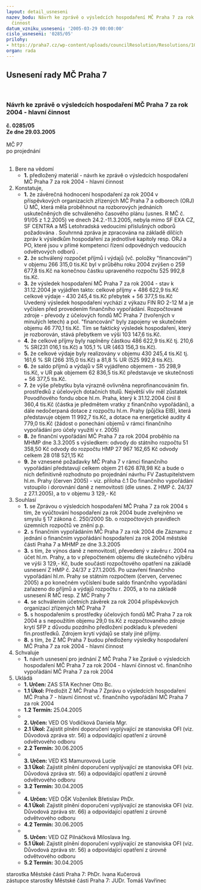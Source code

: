 ```yaml
---
layout: detail_usneseni
nazev_bodu: Návrh ke zprávě o výsledcích hospodaření MČ Praha 7 za rok 2004 - hlavní
  činnost
datum_vzniku_usneseni: '2005-03-29 00:00:00'
cislo_usneseni: '0285/05'
prilohy:
- https://praha7.cz/wp-content/uploads/councilResolution/Resolutions/10091/16-rok2004za.doc
organ: rada
---
```

<div id="ucUsn_pList" class="usn">
	<span><h2>Usnesení rady MČ Praha 7 </h2>
<br></span><div class="standBody">
<span><h3>Návrh ke zprávě o výsledcích hospodaření MČ Praha 7 za rok 2004 - hlavní činnost</h3></span><div class="center">
		<strong>č. 0285/05</strong><br>
	</div>
<div class="center">
		<strong>Ze dne 29.03.2005</strong><br><br>
	</div> MČ P7<br> po projednání<br><br><ol>
<li>Bere na vědomí<ul><li>
<strong>1.</strong> předložený materiál - návrh ke zprávě o výsledcích hospodaření MČ Praha 7 za rok 2004 - hlavní činnost</li></ul>
</li>
<li>Konstatuje,<ul>
<li>
<strong>1.</strong> že závěrečná hodnocení hospodaření za rok 2004 v příspěvkových organizacích zřízených MČ Praha 7 a odborech (ORJ) Ú MČ, která měla proběhnout na rozborových jednáních uskutečněných dle schváleného časového plánu (usnes. R MČ č. 91/05 z 1.2.2005) ve dnech 24.2.-11.3.2005, nebyla mimo SF EXA CZ, SF CENTRA a MŠ Letohradská vedoucími příslušných odborů požadována . Souhrnná zpráva je zpracována na základě dílčích zpráv k výsledkům hospodaření za jednotlivé kapitoly resp. ORJ a PO, které jsou v přímé kompetenci řízení odpovědných vedoucích odvětvových odborů .</li>
<li>
<strong>2.</strong> že schválený rozpočet příjmů i výdajů (vč. položky "financování") v objemu 266 315,0 tis.Kč byl v průběhu roku 2004 zvýšen o 259 677,8 tis.Kč na konečnou částku upraveného rozpočtu 525 992,8 tis.Kč.</li>
<li>
<strong>3.</strong> že výsledek hospodaření MČ Praha 7 za rok 2004 - stav k 31.12.2004 je vyjádřen takto: celkové příjmy                                                             + 486 622,9 tis.Kč celkové výdaje                                                              - 430 245,4 tis.Kč přebytek                                                                        +  56 377,5 tis.Kč  Uvedený výsledek hospodaření vychází z výkazu FIN RO 2-12 M a je vyčíslen před provedením finančního vypořádání. Rozpočtované zdroje - převody z účelových fondů MČ Praha 7 (tvořených v minulých letech)  a pol. "financování" byly zapojeny ve skutečném objemu 46 770,1 tis.Kč. Tím se faktický výsledek hospodaření, který je rozborován, stává přebytkem ve výši 103 147,6 tis.Kč. </li>
<li>
<strong>4.</strong> že celkové příjmy byly naplněny částkou 486 622,9  tis.Kč tj. 210,6 % SR(231 016,1 tis.Kč) a 105,1 % UR (463 156,3 tis.Kč).</li>
<li>
<strong>5.</strong> že celkové výdaje  byly realizovány v objemu 430 245,4  tis.Kč tj. 161,6 % SR (266 315,0 tis.Kč) a   81,8 % UR (525 992,8 tis.Kč).</li>
<li>
<strong>6.</strong> že saldo příjmů a výdajů v SR vyjádřeno objemem  -  35 298,9 tis.Kč, v UR pak objemem 62 836,5 tis.Kč  představuje ve skutečnosti + 56 377,5 tis.Kč. </li>
<li>
<strong>7.</strong> že výše přebytku byla výrazně ovlivněna neprofinancováním fin. prostředků z účelových dotačních titulů. Největší vliv měl zůstatek Povodňového fondu obce hl.m. Praha, který k 31.12.2004 činil 8 360,4 tis.Kč (částka je předmětem vratky z finančního vypořádání), a dále nedočerpaná dotace z rozpočtu hl.m. Prahy (půjčka EIB), která představuje objem 11 992,7 tis.Kč, a dotace na energetické audity 4 779,0 tis.Kč (žádost o ponechání objemů v rámci finančního vypořádání pro účely využití v r. 2005)</li>
<li>
<strong>8.</strong> že finanční vypořádání MČ Praha 7 za rok 2004 proběhlo na MHMP dne 3.3.2005 s výsledkem: odvody do státního rozpočtu                                                     51 358,50 Kč odvody do rozpočtu HMP                                                  27 967 162,65 Kč odvody celkem                                                                   28 018 521,15 Kč </li>
<li>
<strong>9.</strong> že vznesené požadavky MČ Praha 7 v rámci finančního vypořádání představují celkem objem 21 626 878,98 Kč a bude o nich definitivně rozhodnuto po projednání návrhu FV Zastupitelstvem hl.m. Prahy (červen 2005) - viz. příloha č.1 Do finančního vypořádání vstoupilo i dorovnání daně z nemovitosti (dle usnes. Z HMP č. 24/37 z 27.1.2005), a to v objemu 3 129,- Kč     </li>
</ul>
</li>
<li>Souhlasí<ul>
<li>
<strong>1.</strong> se Zprávou o výsledcích hospodaření MČ Praha 7 za rok 2004 s tím, že vyúčtování hospodaření za rok 2004 bude zveřejněno ve smyslu § 17 zákona č. 250/2000 Sb. o rozpočtových pravidlech územních rozpočtů ve znění p.p. </li>
<li>
<strong>2.</strong> s finančním vypořádáním MČ Praha 7 za rok 2004 dle Záznamu z jednání o finančním vypořádání hospodaření za rok 2004 městské části Praha 7 a MHMP ze dne 3.3.2005 </li>
<li>
<strong>3.</strong> s tím, že výnos daně z nemovitostí,  převedený v závěru r. 2004 na účet hl.m. Prahy, a to v přepočteném objemu dle skutečného výběru ve výši 3 129,- Kč,  bude součástí rozpočtového opatření na základě usnesení Z HMP č. 24/37 z 27.1.2005. Po uzavření finančního vypořádání hl.m. Prahy se státním rozpočtem (červen, červenec 2005) a po konečném vyčíslení bude saldo finančního vypořádání zařazeno do příjmů a výdajů rozpočtu r. 2005, a to na základě usnesení R MČ resp. Z MČ Prahy 7 </li>
<li>
<strong>4.</strong> se schválením účetních závěrek za rok 2004 příspěvkových organizací zřízených MČ Praha 7</li>
<li>
<strong>5.</strong> s hospodařením s prostředky účelových fondů MČ Praha 7 za rok 2004 a s nepoužitím objemu 29,0 tis.Kč z rozpočtovaného zdroje krytí SFP z důvodu pozdního předložení podkladu k převedení fin.prostředků. Zdrojem krytí výdajů se staly jiné příjmy.</li>
<li>
<strong>8.</strong> s tím, že  Z MČ Praha 7 budou předloženy výsledky hospodaření MČ Praha 7 za rok 2004 - hlavní činnost  </li>
</ul>
</li>
<li>Schvaluje<ul><li>
<strong>1.</strong> návrh usnesení pro jednání Z MČ Praha  7 ke Zprávě o výsledcích hospodaření MČ Praha 7 za rok 2004 - hlavní činnost vč. finančního vypořádání MČ Praha 7 za rok 2004         </li></ul>
</li>
<li>Ukládá<ul>
<li>
<strong>1. Určen: </strong>ZAS STA Kechner Otto Bc.</li>
<li>
<strong>1.1 Úkol: </strong>Předložit Z MČ Praha 7  Zprávu o výsledcích hospodaření MČ Praha 7 - hlavní činnost vč. finančního vypořádání MČ Praha 7 za rok 2004</li>
<li>
<strong>1.2 Termín: </strong>25.04.2005</li>
<li>
<strong><br>2. Určen: </strong>VED OS Vodičková Daniela Mgr.</li>
<li>
<strong>2.1 Úkol: </strong>Zajistit plnění doporučení vyplývající ze stanoviska OFI (viz. Důvodová zpráva str. 56) a odpovídající opatření z úrovně odvětvového odboru</li>
<li>
<strong>2.2 Termín: </strong>30.06.2005</li>
<li>
<strong><br>3. Určen: </strong>VED KS Mamurovová Lucie</li>
<li>
<strong>3.1 Úkol: </strong>Zajistit plnění doporučení vyplývající ze stanoviska OFI (viz. Důvodová zpráva str. 56) a odpovídající opatření z úrovně odvětvového odboru</li>
<li>
<strong>3.2 Termín: </strong>30.04.2005</li>
<li>
<strong><br>4. Určen: </strong>VED OŠK Voženílek Břetislav PhDr.</li>
<li>
<strong>4.1 Úkol: </strong>Zajistit plnění doporučení vyplývající ze stanoviska OFI (viz. Důvodová zpráva str. 66) a odpovídající opatření z úrovně odvětvového odboru</li>
<li>
<strong>4.2 Termín: </strong>30.06.2005</li>
<li>
<strong><br>5. Určen: </strong>VED OZ Pilnáčková Miloslava Ing.</li>
<li>
<strong>5.1 Úkol: </strong>Zajistit plnění doporučení vyplývající ze stanoviska OFI (viz. Důvodová zpráva str. 56) a odpovídající opatření z úrovně odvětvového odboru</li>
<li>
<strong>5.2 Termín: </strong>30.04.2005</li>
</ul>
</li>
</ol>starostka Městské části Praha 7: PhDr. Ivana Kučerová<br>zástupce starostky Městské části Praha 7: JUDr. Tomáš Vavřinec 
</div>
</div>